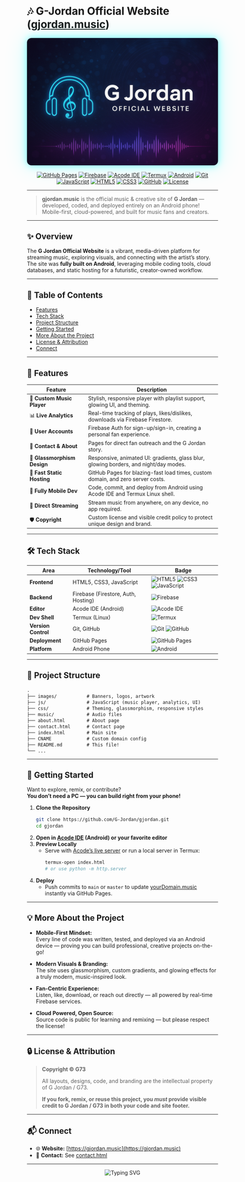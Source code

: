 # 🎶 G-Jordan Official Website ([gjordan.music](https://gjordan.music))

<p align="center">
  <img src="images/banner.png" alt="G Jordan Banner" style="border-radius: 12px; box-shadow: 0 0 20px #0ff8, 0 0 60px #0ff3;">
</p>

<p align="center">
  <a href="https://gjordan.music"><img src="https://img.shields.io/badge/Deployed-GitHub%20Pages-2ea44f?logo=github" alt="GitHub Pages"></a>
  <a href="https://firebase.google.com/"><img src="https://img.shields.io/badge/Backend-Firebase-ffca28?logo=firebase" alt="Firebase"></a>
  <a href="https://acode.app/"><img src="https://img.shields.io/badge/Editor-Acode%20IDE-blueviolet?logo=android" alt="Acode IDE"></a>
  <a href="https://termux.dev/"><img src="https://img.shields.io/badge/Shell-Termux%20Linux-3ddc84?logo=termux" alt="Termux"></a>
  <a href="https://developer.android.com/"><img src="https://img.shields.io/badge/Made%20On-Android%20Phone-3ddc84?logo=android" alt="Android"></a>
  <a href="https://git-scm.com/"><img src="https://img.shields.io/badge/Version%20Control-Git-F05032?logo=git" alt="Git"></a>
  <a href="https://javascript.com/"><img src="https://img.shields.io/badge/JavaScript-ES6+-F7DF1E?logo=javascript" alt="JavaScript"></a>
  <a href="https://html.spec.whatwg.org/"><img src="https://img.shields.io/badge/HTML5-E34F26?logo=html5&logoColor=fff" alt="HTML5"></a>
  <a href="https://www.w3.org/Style/CSS/Overview.en.html"><img src="https://img.shields.io/badge/CSS3-1572B6?logo=css3&logoColor=fff" alt="CSS3"></a>
  <a href="https://github.com/"><img src="https://img.shields.io/badge/Repo-GitHub-181717?logo=github" alt="GitHub"></a>
  <a href="#-license--attribution"><img src="https://img.shields.io/badge/License-Copyright%20G73-red" alt="License"></a>
</p>

---

> **gjordan.music** is the official music & creative site of **G Jordan** — developed, coded, and deployed entirely on an Android phone!  
> Mobile-first, cloud-powered, and built for music fans and creators.

---

## ✨ Overview

The **G Jordan Official Website** is a vibrant, media-driven platform for streaming music, exploring visuals, and connecting with the artist’s story.  
The site was **fully built on Android**, leveraging mobile coding tools, cloud databases, and static hosting for a futuristic, creator-owned workflow.

---

## 🚀 Table of Contents

- [Features](#-features)
- [Tech Stack](#-tech-stack)
- [Project Structure](#-project-structure)
- [Getting Started](#-getting-started)
- [More About the Project](#-more-about-the-project)
- [License & Attribution](#-license--attribution)
- [Connect](#-connect)

---

## 🌟 Features

| Feature                   | Description                                                                                  |
|---------------------------|----------------------------------------------------------------------------------------------|
| 🎵 **Custom Music Player**| Stylish, responsive player with playlist support, glowing UI, and theming.                   |
| 📊 **Live Analytics**     | Real-time tracking of plays, likes/dislikes, downloads via Firebase Firestore.               |
| 🔑 **User Accounts**      | Firebase Auth for sign-up/sign-in, creating a personal fan experience.                       |
| 📨 **Contact & About**    | Pages for direct fan outreach and the G Jordan story.                                        |
| 🎨 **Glassmorphism Design**| Responsive, animated UI: gradients, glass blur, glowing borders, and night/day modes.        |
| 🚀 **Fast Static Hosting**| GitHub Pages for blazing-fast load times, custom domain, and zero server costs.              |
| 📱 **Fully Mobile Dev**   | Code, commit, and deploy from Android using Acode IDE and Termux Linux shell.                |
| 🔗 **Direct Streaming**   | Stream music from anywhere, on any device, no app required.                                  |
| 🛡️ **Copyright**         | Custom license and visible credit policy to protect unique design and brand.                  |

---

## 🛠️ Tech Stack

| Area             | Technology/Tool         | Badge                                                                                   |
|------------------|------------------------|-----------------------------------------------------------------------------------------|
| **Frontend**     | HTML5, CSS3, JavaScript| ![HTML5](https://img.shields.io/badge/HTML5-E34F26?logo=html5) ![CSS3](https://img.shields.io/badge/CSS3-1572B6?logo=css3) ![JavaScript](https://img.shields.io/badge/JavaScript-ES6+-F7DF1E?logo=javascript) |
| **Backend**      | Firebase (Firestore, Auth, Hosting) | ![Firebase](https://img.shields.io/badge/Backend-Firebase-ffca28?logo=firebase)    |
| **Editor**       | Acode IDE (Android)    | ![Acode IDE](https://img.shields.io/badge/Editor-Acode%20IDE-blueviolet?logo=android)  |
| **Dev Shell**    | Termux (Linux)         | ![Termux](https://img.shields.io/badge/Termux-Linux-3ddc84?logo=termux)               |
| **Version Control**| Git, GitHub          | ![Git](https://img.shields.io/badge/Version%20Control-Git-F05032?logo=git) ![GitHub](https://img.shields.io/badge/Repo-GitHub-181717?logo=github) |
| **Deployment**   | GitHub Pages           | ![GitHub Pages](https://img.shields.io/badge/Deployed-GitHub%20Pages-2ea44f?logo=github) |
| **Platform**     | Android Phone          | ![Android](https://img.shields.io/badge/Made%20On-Android%20Phone-3ddc84?logo=android) |

---

## 📂 Project Structure

```text
.
├── images/           # Banners, logos, artwork
├── js/               # JavaScript (music player, analytics, UI)
├── css/              # Theming, glassmorphism, responsive styles
├── music/            # Audio files
├── about.html        # About page
├── contact.html      # Contact page
├── index.html        # Main site
├── CNAME             # Custom domain config
├── README.md         # This file!
└── ...
```

---

## 🚧 Getting Started

Want to explore, remix, or contribute?  
**You don’t need a PC — you can build right from your phone!**

1. **Clone the Repository**
   ```sh
   git clone https://github.com/G-Jordan/gjordan.git
   cd gjordan
   ```
2. **Open in [Acode IDE](https://acode.app/) (Android) or your favorite editor**
3. **Preview Locally**
   - Serve with [Acode’s live server](https://acode.app/) or run a local server in Termux:
     ```sh
     termux-open index.html
     # or use python -m http.server
     ```
4. **Deploy**
   - Push commits to `main` or `master` to update [yourDomain.music](https://gjordan.music) instantly via GitHub Pages.

---

## 💡 More About the Project

- **Mobile-First Mindset:**  
  Every line of code was written, tested, and deployed via an Android device — proving you can build professional, creative projects on-the-go!

- **Modern Visuals & Branding:**  
  The site uses glassmorphism, custom gradients, and glowing effects for a truly modern, music-inspired look.

- **Fan-Centric Experience:**  
  Listen, like, download, or reach out directly — all powered by real-time Firebase services.

- **Cloud Powered, Open Source:**  
  Source code is public for learning and remixing — but please respect the license!

---

## 🔒 License & Attribution

> **Copyright © G73**
>
> All layouts, designs, code, and branding are the intellectual property of G Jordan / G73.
>
> **If you fork, remix, or reuse this project, you _must_ provide visible credit to G Jordan / G73 in both your code and site footer.**

---

## 📬 Connect

- 🌐 **Website:** [https://gjordan.music](https://gjordan.music)
- 📧 **Contact:** See [contact.html](contact.html)

---

<p align="center">
  <img src="https://readme-typing-svg.demolab.com?font=Fira+Code&weight=700&size=24&pause=1000&color=FFD700&center=true&vCenter=true&width=500&lines=Built+on+Android.;Powered+by+Passion.;Shared+with+the+World.&repeat=true" alt="Typing SVG">
</p>